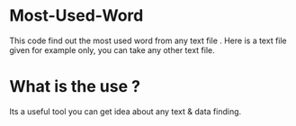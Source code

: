 # Most-Used-Word
This code find out the most used word from any text file . Here is a text file given for example only, you can take any other text file.
# What is the use ?
Its a useful tool you can get idea about any text & data finding.
